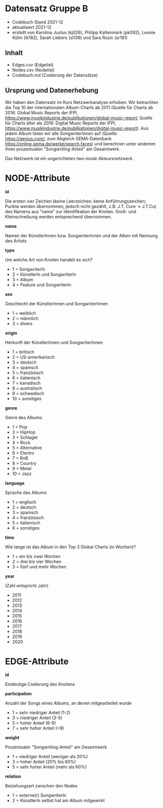 # Datensatz Gruppe B #
- Codebuch Stand 2021-12
- aktualisiert 2021-12
- erstellt von Karolina Justus (kj026), Philipp Kaltenmark (pk092), Leonie Kühn (lk182), Sarah Liebers (sl139) und Sara Rozic (sr181)

## Inhalt
- Edges.csv (Edgelist)
- Nodes.csv (Nodelist)
- Codebuch.md (Codierung der Datensätze)

## Ursprung und Datenerhebung
Wir haben den Datensatz im Kurs Netzwerkanalyse erhoben. Wir betrachten die Top 10 der internationalen Album-Charts ab 2011 (Quelle für Charts ab 2016: Global Music Reports der IFPI, https://www.musikindustrie.de/publikationen/global-music-report; Quelle für Charts älter als 2016: Digital Music Reports der IFPI, https://www.musikindustrie.de/publikationen/digital-music-report). 
Aus jedem Album listen wir alle SongwriterInnen auf (Quelle: https://genius.com/; zum Abgleich GEMA-Datenbank https://online.gema.de/werke/search.faces) und berechnen unter anderem ihren prozentualen "Songwriting-Anteil" am Gesamtwerk.

Das Netzwerk ist ein *ungerichtetes two-mode Akteursnetzwerk*. 

# NODE-Attribute  
  
**id**  

Die ersten vier Zeichen (keine Leerzeichen; keine Anführungszeichen; Punkte werden übernommen, jedoch nicht gezählt, z.B. J.T. Cure -> J.T.Cu) des Namens aus "name" zur Identifikation der Knoten. Groß- und Kleinschreibung werden entsprechend übernommen.

**name**

Namen der KünstlerInnen bzw. SongwriterInnen und der Alben mit Nennung des Artists
  
**type**    

Um welche Art von Knoten handelt es sich?  
- 1 = SongwriterIn
- 2 = KünstlerIn und SongwriterIn
- 3 = Album
- 4 = Feature und SongwriterIn

**sex**    

Geschlecht der KünstlerInnen und SongwriterInnen  
- 1 = weiblich  
- 2 = männlich 
- 3 = divers

**origin**

Herkunft der KünstlerInnen und SongwriterInnen
-	1 = britisch
-	2 = US-amerikanisch
-	3 = deutsch
-	4 = spanisch
-	5 = französisch
-	6 = italienisch
-	7 = kanadisch
-	8 = australisch
- 9 = schwedisch
-	10 = sonstiges
  
**genre**    

Genre des Albums
- 1 = Pop
- 2 = HipHop 
- 3 = Schlager  
- 4 = Rock
- 5 = Alternative
- 6 = Electro
- 7 = RnB
- 8 = Country
- 9 = Metal
- 10 = Jazz

**language**  

Sprache des Albums
- 1 = englisch   
- 2 = deutsch 
- 3 = spanisch  
- 4 = französisch
- 5 = italienisch
- 6 = sonstiges

**time**

Wie lange ist das Album in den Top 3 Global Charts (in Wochen)?
- 1 = ein bis zwei Wochen
- 2 = drei bis vier Wochen
- 3 = fünf und mehr Wochen

**year**

(Zahl entspricht Jahr)

- 2011
- 2012
- 2013
- 2014
- 2015
- 2016
- 2017
- 2018
- 2019
- 2020



# EDGE-Attribute

**id**  

Eindeutige Codierung des Knotens

**participation** 

Anzahl der Songs eines Albums, an denen mitgearbeitet wurde
- 1 = sehr niedriger Anteil (1-2)
- 3 = niedriger Anteil (3-5)
- 5 = hoher Anteil (6-9)
- 7 = sehr hoher Anteil (>9)

**weight**

Prozentualer "Songwriting-Anteil" am Gesamtwerk  
- 1 = niedriger Anteil (weniger als 20%)
- 3 = hoher Anteil (20% bis 60%)
- 5 = sehr hoher Anteil (mehr als 60%)

**relation**

Beziehungsart zwischen den Nodes  
- 1 = externe(r) SongwriterIn
- 2 = KünstlerIn selbst hat am Album mitgewirkt
